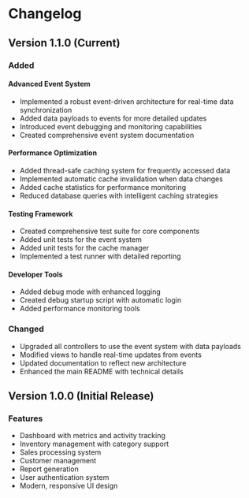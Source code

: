 # Changelog

## Version 1.1.0 (Current)

### Added

#### Advanced Event System
- Implemented a robust event-driven architecture for real-time data synchronization
- Added data payloads to events for more detailed updates
- Introduced event debugging and monitoring capabilities
- Created comprehensive event system documentation

#### Performance Optimization
- Added thread-safe caching system for frequently accessed data
- Implemented automatic cache invalidation when data changes
- Added cache statistics for performance monitoring
- Reduced database queries with intelligent caching strategies

#### Testing Framework
- Created comprehensive test suite for core components
- Added unit tests for the event system
- Added unit tests for the cache manager
- Implemented a test runner with detailed reporting

#### Developer Tools
- Added debug mode with enhanced logging
- Created debug startup script with automatic login
- Added performance monitoring tools

### Changed
- Upgraded all controllers to use the event system with data payloads
- Modified views to handle real-time updates from events
- Updated documentation to reflect new architecture
- Enhanced the main README with technical details

## Version 1.0.0 (Initial Release)

### Features
- Dashboard with metrics and activity tracking
- Inventory management with category support
- Sales processing system
- Customer management
- Report generation
- User authentication system
- Modern, responsive UI design 